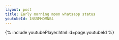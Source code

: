 ```yaml
---
layout: post
title: Early morning moon whatsapp status
youtubeId: 1NS5MMDMNB4
---
```


{% include youtubePlayer.html id=page.youtubeId %}
